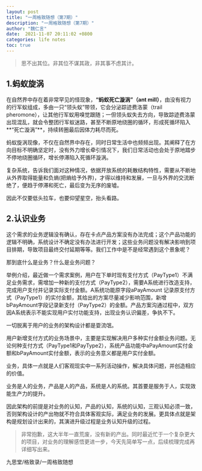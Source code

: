 ```yaml
---
layout: post
title: "一周格致随想（第7期）"
description: "一周格致随想（第7期）"
author: "魏仁言"
date:  2021-11-07 20:11:02 +0800
categories: life notes
toc: true
---
```


> 思不出其位。非其位不谋其政，非其事不虑其计。

## 1.蚂蚁旋涡
在自然界中存在着非常罕见的怪现象，**“蚂蚁死亡漩涡”（ant mill）**，由没有视力的行军蚁组成，多由一只“领头蚁”带领，它会分泌踪迹费洛蒙（trail pheromone），让其他行军蚁用嗅觉跟随；一但领头蚁失去方向，导致踪迹费洛蒙出现混乱，就会令整团行军蚁迷路，甚至不断原地绕圈的循环，形成死循环陷入**“死亡漩涡”**，持续转圈最后因体力耗尽而死。

蚂蚁旋涡现像，不仅在自然界中存在，同时日常生活中也频频出现。其阐释了在方向目标不明确坚定时，没有外力增长牵引情况下，我们日常活动也会处于原地踏步不停地绕圈循环，增长停滞陷入死循环漩涡。

复杂系统，告诉我们面对这种情况，依据开放系统的耗散结构特性，需要从不断地从外界取得能量和负熵(把熵给予外界)，才得以维持和发展，一旦与外界的交流断绝了，便趋于停滞和死亡，最后变为无序的废墟。

因此不仅要低头拉车，也要仰望星空，抬头看路。

## 2.认识业务
这个需求的业务逻辑没有确认，存在卡点产品方案没有办法完成；这个产品功能的逻辑不明确，系统设计不确定没有办法进行开发；这些业务问题没有解决影响到项目排期，导致项目最终交付延期等等。我们工作中是不是经常遇到这个景象呢？

那到底什么是业务？什么是业务问题？

举例介绍，最近做一个需求案例，用户在下单时现有支付方式（PayType1）不满足业务需求，需增加一种新的支付方式（PayType2），需要A系统进行改造支持，完成用户支付并记录实际支付金额。A系统功能原字段aPayAmount 记录原支付方式（PayType1）的实付金额，其给出的方案尽量减少影响范围，新增bPayAmount字段记录新支付（PayType2）的金额。产品方案沟通过程中，双方因A系统表示不能实现用户实付功能支持，出现业务认识偏差，争执不下。

一切脱离于用户的业务的架构设计都是耍流氓。

用户新增支付方式的业务场景中，主要是实现解决用户多种实付金额业务问题。无论何种支付方式（PayType1和PayType2），系统产品功能中aPayAmount实付金额和bPayAmount实付金额，表示的业务意义都是用户实付金额。

业务，具体一点就是人们客观现实中一系列活动操作，解决具体问题，并创造相应的价值。

业务是人的业务，产品是人的产品，系统是人的系统。其首要是服务于人，实现效能生产力的提升。

因此架构的前提是对业务的认知，产品的认知，系统的认知，三观认知必须一致，否则架构设计的产出物就不符合具体客观实际，满足业务的发展。更具体点就是架构是规划设计出来的，其演进升级过程是业务认知升级的过程。


> 非常抱歉，这大半年一直荒废，没有新的产出。同时最近忙于一个复杂更大的项目，对业务的理解感悟更进一步，今天先简单写一点，后续梳理完成再详细写出来。

九思堂/格致录/一周格致随想